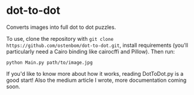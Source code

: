 # dot-to-dot
Converts images into full dot to dot puzzles.

To use, clone the repository with `git clone https://github.com/ostenbom/dot-to-dot.git`, install requirements (you'll particularly need a Cairo binding like cairocffi and Pillow). Then run:

```
python Main.py path/to/image.jpg
```

If you'd like to know more about how it works, reading DotToDot.py is a good start! Also the medium article I wrote, more documentation coming soon.
